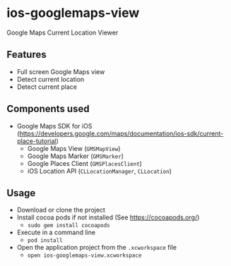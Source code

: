# ios-googlemaps-view
Google Maps Current Location Viewer


## Features

* Full screen Google Maps view
* Detect current location
* Detect current place

## Components used

* Google Maps SDK for iOS (https://developers.google.com/maps/documentation/ios-sdk/current-place-tutorial)
  * Google Maps View (`GMSMapView`)
  * Google Maps Marker (`GMSMarker`)
  * Google Places Client (`GMSPlacesClient`)
  * iOS Location API (`CLLocationManager`, `CLLocation`)


## Usage

* Download or clone the project 
* Install cocoa pods if not installed (See https://cocoapods.org/)
  *  `sudo gem install cocoapods`
* Execute in a command line
  * `pod install`
* Open the application project from the `.xcworkspace` file
  * `open ios-googlemaps-view.xcworkspace`

